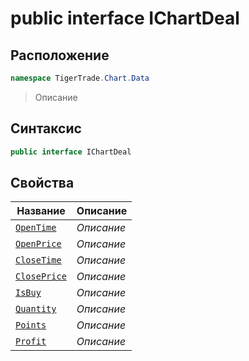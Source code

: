 
# public interface IChartDeal
## Расположение
```csharp
namespace TigerTrade.Chart.Data
```



> Описание

## Синтаксис
```csharp
public interface IChartDeal
```


## Свойства
| Название | Описание |
| --- | --- |
| [`OpenTime`](./IChartDeal.cs/Свойства/OpenTime.md) | *Описание* |
| [`OpenPrice`](./IChartDeal.cs/Свойства/OpenPrice.md) | *Описание* |
| [`CloseTime`](./IChartDeal.cs/Свойства/CloseTime.md) | *Описание* |
| [`ClosePrice`](./IChartDeal.cs/Свойства/ClosePrice.md) | *Описание* |
| [`IsBuy`](./IChartDeal.cs/Свойства/IsBuy.md) | *Описание* |
| [`Quantity`](./IChartDeal.cs/Свойства/Quantity.md) | *Описание* |
| [`Points`](./IChartDeal.cs/Свойства/Points.md) | *Описание* |
| [`Profit`](./IChartDeal.cs/Свойства/Profit.md) | *Описание* |



